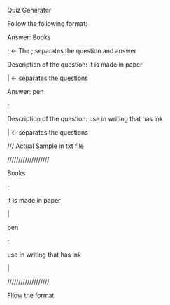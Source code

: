 Quiz Generator 

Follow the following format:

Answer: Books

; <- The  ;  separates the question and answer

Description of the question: it is made in paper

| <- separates the questions

Answer: pen

; 

Description of the question: use in writing that has ink

| <- separates the questions

/// Actual Sample in txt file

///////////////////

Books

; 

it is made in paper

|

pen

; 

use in writing that has ink

|

///////////////////

Fllow the format

